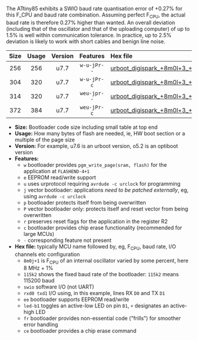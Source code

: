 The ATtiny85 exhibits a SWIO baud rate quantisation error of +0.27% for this F_CPU and baud rate combination. Assuming perfect F<sub>CPU</sub>, the actual baud rate is therefore 0.27% higher than wanted. An overall deviation (including that of the oscillator and that of the uploading computer) of up to 1.5% is well within communication tolerance. In practice, up to 2.5% deviation is likely to work with short cables and benign line noise.

|Size|Usage|Version|Features|Hex file|
|:-:|:-:|:-:|:-:|:--|
|256|256|u7.7|`w-u-jPr--`|[urboot_digispark_+8m0l+3_++76k8_swio_rxb4_txb3_led+b1.hex](https://raw.githubusercontent.com/stefanrueger/urboot.hex/main/boards/digispark/internal_oscillator/fcpu_+8m0l+3/br_++76k8/urboot_digispark_+8m0l+3_++76k8_swio_rxb4_txb3_led+b1.hex)|
|304|320|u7.7|`w-u-jPr-c`|[urboot_digispark_+8m0l+3_++76k8_swio_rxb4_txb3_led+b1_fr_ce.hex](https://raw.githubusercontent.com/stefanrueger/urboot.hex/main/boards/digispark/internal_oscillator/fcpu_+8m0l+3/br_++76k8/urboot_digispark_+8m0l+3_++76k8_swio_rxb4_txb3_led+b1_fr_ce.hex)|
|314|320|u7.7|`weu-jpr--`|[urboot_digispark_+8m0l+3_++76k8_swio_rxb4_txb3_ee_led+b1.hex](https://raw.githubusercontent.com/stefanrueger/urboot.hex/main/boards/digispark/internal_oscillator/fcpu_+8m0l+3/br_++76k8/urboot_digispark_+8m0l+3_++76k8_swio_rxb4_txb3_ee_led+b1.hex)|
|372|384|u7.7|`weu-jPr-c`|[urboot_digispark_+8m0l+3_++76k8_swio_rxb4_txb3_ee_led+b1_fr_ce.hex](https://raw.githubusercontent.com/stefanrueger/urboot.hex/main/boards/digispark/internal_oscillator/fcpu_+8m0l+3/br_++76k8/urboot_digispark_+8m0l+3_++76k8_swio_rxb4_txb3_ee_led+b1_fr_ce.hex)|

- **Size:** Bootloader code size including small table at top end
- **Usage:** How many bytes of flash are needed, ie, HW boot section or a multiple of the page size
- **Version:** For example, u7.6 is an urboot version, o5.2 is an optiboot version
- **Features:**
  + `w` bootloader provides `pgm_write_page(sram, flash)` for the application at `FLASHEND-4+1`
  + `e` EEPROM read/write support
  + `u` uses urprotocol requiring `avrdude -c urclock` for programming
  + `j` vector bootloader: applications *need to be patched externally*, eg, using `avrdude -c urclock`
  + `p` bootloader protects itself from being overwritten
  + `P` vector bootloader only: protects itself and reset vector from being overwritten
  + `r` preserves reset flags for the application in the register R2
  + `c` bootloader provides chip erase functionality (recommended for large MCUs)
  + `-` corresponding feature not present
- **Hex file:** typically MCU name followed by, eg, F<sub>CPU</sub>, baud rate, I/O channels etc configuration
  + `8m0j+1` is F<sub>CPU</sub> of an internal oscillator varied by some percent, here 8 MHz + 1%
  + `115k2` shows the fixed baud rate of the bootloader: `115k2` means 115200 baud
  + `swio` software I/O (not UART)
  + `rxd0 txd1` I/O using, in this example, lines RX `D0` and TX `D1`
  + `ee` bootloader supports EEPROM read/write
  + `led-b1` toggles an active-low LED on pin `B1`, `+` designates an active-high LED
  + `fr` bootloader provides non-essential code ("frills") for smoother error handling
  + `ce` bootloader provides a chip erase command
